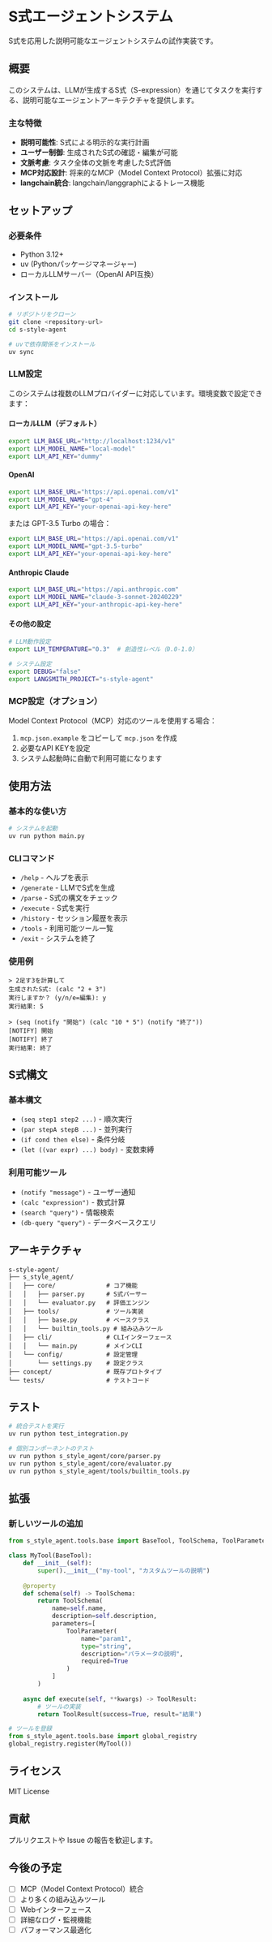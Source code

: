 # S式エージェントシステム

S式を応用した説明可能なエージェントシステムの試作実装です。

## 概要

このシステムは、LLMが生成するS式（S-expression）を通じてタスクを実行する、説明可能なエージェントアーキテクチャを提供します。

### 主な特徴

- **説明可能性**: S式による明示的な実行計画
- **ユーザー制御**: 生成されたS式の確認・編集が可能
- **文脈考慮**: タスク全体の文脈を考慮したS式評価
- **MCP対応設計**: 将来的なMCP（Model Context Protocol）拡張に対応
- **langchain統合**: langchain/langgraphによるトレース機能

## セットアップ

### 必要条件

- Python 3.12+
- uv (Pythonパッケージマネージャー)
- ローカルLLMサーバー（OpenAI API互換）

### インストール

```bash
# リポジトリをクローン
git clone <repository-url>
cd s-style-agent

# uvで依存関係をインストール
uv sync
```

### LLM設定

このシステムは複数のLLMプロバイダーに対応しています。環境変数で設定できます：

#### ローカルLLM（デフォルト）

```bash
export LLM_BASE_URL="http://localhost:1234/v1"
export LLM_MODEL_NAME="local-model"
export LLM_API_KEY="dummy"
```

#### OpenAI

```bash
export LLM_BASE_URL="https://api.openai.com/v1"
export LLM_MODEL_NAME="gpt-4"
export LLM_API_KEY="your-openai-api-key-here"
```

または GPT-3.5 Turbo の場合：

```bash
export LLM_BASE_URL="https://api.openai.com/v1"
export LLM_MODEL_NAME="gpt-3.5-turbo"
export LLM_API_KEY="your-openai-api-key-here"
```

#### Anthropic Claude

```bash
export LLM_BASE_URL="https://api.anthropic.com"
export LLM_MODEL_NAME="claude-3-sonnet-20240229"
export LLM_API_KEY="your-anthropic-api-key-here"
```

#### その他の設定

```bash
# LLM動作設定
export LLM_TEMPERATURE="0.3"  # 創造性レベル（0.0-1.0）

# システム設定
export DEBUG="false"
export LANGSMITH_PROJECT="s-style-agent"
```

### MCP設定（オプション）

Model Context Protocol（MCP）対応のツールを使用する場合：

1. `mcp.json.example` をコピーして `mcp.json` を作成
2. 必要なAPI KEYを設定
3. システム起動時に自動で利用可能になります

## 使用方法

### 基本的な使い方

```bash
# システムを起動
uv run python main.py
```

### CLIコマンド

- `/help` - ヘルプを表示
- `/generate` - LLMでS式を生成
- `/parse` - S式の構文をチェック
- `/execute` - S式を実行
- `/history` - セッション履歴を表示
- `/tools` - 利用可能ツール一覧
- `/exit` - システムを終了

### 使用例

```
> 2足す3を計算して
生成されたS式: (calc "2 + 3")
実行しますか？ (y/n/e=編集): y
実行結果: 5

> (seq (notify "開始") (calc "10 * 5") (notify "終了"))
[NOTIFY] 開始
[NOTIFY] 終了
実行結果: 終了
```

## S式構文

### 基本構文

- `(seq step1 step2 ...)` - 順次実行
- `(par stepA stepB ...)` - 並列実行
- `(if cond then else)` - 条件分岐
- `(let ((var expr) ...) body)` - 変数束縛

### 利用可能ツール

- `(notify "message")` - ユーザー通知
- `(calc "expression")` - 数式計算
- `(search "query")` - 情報検索
- `(db-query "query")` - データベースクエリ

## アーキテクチャ

```
s-style-agent/
├── s_style_agent/
│   ├── core/              # コア機能
│   │   ├── parser.py      # S式パーサー
│   │   └── evaluator.py   # 評価エンジン
│   ├── tools/             # ツール実装
│   │   ├── base.py        # ベースクラス
│   │   └── builtin_tools.py # 組み込みツール
│   ├── cli/               # CLIインターフェース
│   │   └── main.py        # メインCLI
│   └── config/            # 設定管理
│       └── settings.py    # 設定クラス
├── concept/               # 既存プロトタイプ
└── tests/                 # テストコード
```

## テスト

```bash
# 統合テストを実行
uv run python test_integration.py

# 個別コンポーネントのテスト
uv run python s_style_agent/core/parser.py
uv run python s_style_agent/core/evaluator.py
uv run python s_style_agent/tools/builtin_tools.py
```

## 拡張

### 新しいツールの追加

```python
from s_style_agent.tools.base import BaseTool, ToolSchema, ToolParameter, ToolResult

class MyTool(BaseTool):
    def __init__(self):
        super().__init__("my-tool", "カスタムツールの説明")
    
    @property
    def schema(self) -> ToolSchema:
        return ToolSchema(
            name=self.name,
            description=self.description,
            parameters=[
                ToolParameter(
                    name="param1",
                    type="string",
                    description="パラメータの説明",
                    required=True
                )
            ]
        )
    
    async def execute(self, **kwargs) -> ToolResult:
        # ツールの実装
        return ToolResult(success=True, result="結果")

# ツールを登録
from s_style_agent.tools.base import global_registry
global_registry.register(MyTool())
```

## ライセンス

MIT License

## 貢献

プルリクエストや Issue の報告を歓迎します。

## 今後の予定

- [ ] MCP（Model Context Protocol）統合
- [ ] より多くの組み込みツール
- [ ] Webインターフェース
- [ ] 詳細なログ・監視機能
- [ ] パフォーマンス最適化